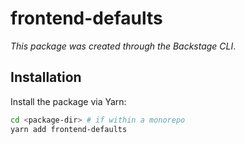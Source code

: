 # frontend-defaults

_This package was created through the Backstage CLI_.

## Installation

Install the package via Yarn:

```sh
cd <package-dir> # if within a monorepo
yarn add frontend-defaults
```
